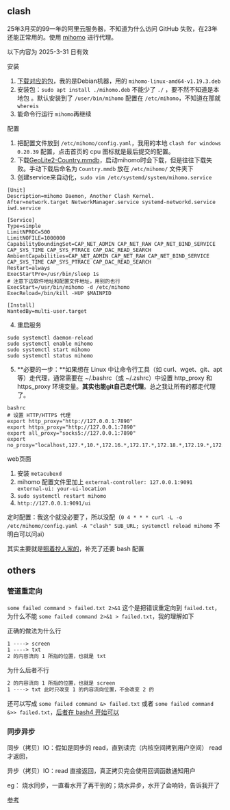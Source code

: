 ## clash
25年3月买的99一年的阿里云服务器，不知道为什么访问 GitHub 失败，在23年还能正常用的。使用 [mihomo](https://github.com/MetaCubeX/mihomo) 进行代理。

以下内容为 2025-3-31 日有效

安装

1. [下载对应的包](https://github.com/MetaCubeX/mihomo)，我的是Debian机器，用的 `mihomo-linux-amd64-v1.19.3.deb`
2. 安装包：`sudo apt install ./mihomo.deb` 不能少了 `./` ，要不然不知道是本地包
。默认安装到了 `/user/bin/mihomo` 配置在 `/etc/mihomo`，不知道在那就 `whereis`
3. 能命令行运行 `mihomo`再继续

配置

1. 把配置文件放到 `/etc/mihomo/config.yaml`，我用的本地 `clash for windows 0.20.39` 配置，点击首页的 cpu 图标就是最后提交的配置。
2. 下载[GeoLite2-Country.mmdb](https://github.com/Loyalsoldier/geoip)，启动mihomo时会下载，但是往往下载失败。手动下载后命名为 `Country.mmdb` 放在 `/etc/mihomo/` 文件夹下
3. 创建service来自动化，`sudo vim /etc/systemd/system/mihomo.service`

```
[Unit]
Description=mihomo Daemon, Another Clash Kernel.
After=network.target NetworkManager.service systemd-networkd.service iwd.service

[Service]
Type=simple
LimitNPROC=500
LimitNOFILE=1000000
CapabilityBoundingSet=CAP_NET_ADMIN CAP_NET_RAW CAP_NET_BIND_SERVICE CAP_SYS_TIME CAP_SYS_PTRACE CAP_DAC_READ_SEARCH
AmbientCapabilities=CAP_NET_ADMIN CAP_NET_RAW CAP_NET_BIND_SERVICE CAP_SYS_TIME CAP_SYS_PTRACE CAP_DAC_READ_SEARCH
Restart=always
ExecStartPre=/usr/bin/sleep 1s
# 注意下边软件地址和配置文件地址，用别的也行
ExecStart=/usr/bin/mihomo -d /etc/mihomo
ExecReload=/bin/kill -HUP $MAINPID

[Install]
WantedBy=multi-user.target
```

4. 重启服务

```
sudo systemctl daemon-reload
sudo systemctl enable mihomo
sudo systemctl start mihomo
sudo systemctl status mihomo
```

5. **必要的一步：**如果想在 Linux 中让​命令行工具（如 curl、wget、git、apt 等）走代理，通常需要在 ~/.bashrc（或 ~/.zshrc）中设置 http_proxy 和 https_proxy 环境变量。**其实也能git自己走代理**。总之我让所有的都走代理了。

```
bashrc
# 设置 HTTP/HTTPS 代理
export http_proxy="http://127.0.0.1:7890"
export https_proxy="http://127.0.0.1:7890"
export all_proxy="socks5://127.0.0.1:7890"
export no_proxy="localhost,127.*,10.*,172.16.*,172.17.*,172.18.*,172.19.*,172.20.*,172.21.*,172.22.*,172.23.*,172.24.*,172.25.*,172.26.*,172.27.*,172.28.*,172.29.*,172.30.*,172.31.*,192.168.*"
```


web页面

1. 安装 `metacubexd`
2. mihomo 配置文件里加上 `external-controller: 127.0.0.1:9091 external-ui: your-ui-location`
3. `sudo systemctl restart mihomo`
4. `http://127.0.0.1:9091/ui`

定时配置：我这个就没必要了，所以没配（`0 4 * * * curl -L -o /etc/mihomo/config.yaml -A "clash" SUB_URL; systemctl reload mihomo` 不明白可以问ai）

其实主要就是[照着抄人家的](https://nanodesu.net/archives/47/)，补充了还要 bash 配置

## others
### 管道重定向
`some failed command > failed.txt 2>&1` 这个是把错误重定向到 `failed.txt`，为什么不能 `some failed command 2>&1 > failed.txt`，我的理解如下

正确的做法为什么行

```txt
1 ----> screen
1 ----> txt
2 的内容流向 1 所指的位置，也就是 txt
```

为什么后者不行

```txt
2 的内容流向 1 所指的位置，也就是 screen
1 ----> txt 此时只改变 1 的内容流向位置，不会改变 2 的
```

还可以写成 `some failed command &> failed.txt` 或者 `some failed command &>> failed.txt`，[后者在 bash4 开始可以](https://stackoverflow.com/a/876267/24175021)

### 同步异步
同步（拷贝）IO：假如是同步的 read，直到读完（内核空间拷到用户空间） read 才返回，

异步（拷贝）IO：read 直接返回，真正拷贝完会使用回调函数通知用户

eg： 烧水同步，一直看水开了再干别的；烧水异步，水开了会响铃，告诉我开了

[参考](https://www.cyhone.com/articles/reunderstanding-of-non-blocking-io/)
